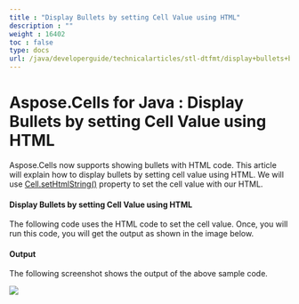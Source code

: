 ```yaml
---
title : "Display Bullets by setting Cell Value using HTML" 
description : "" 
weight : 16402 
toc : false
type: docs
url: /java/developerguide/technicalarticles/stl-dtfmt/display+bullets+by+setting+cell+value+using+html/
---
```


# Aspose.Cells for Java : Display Bullets by setting Cell Value using HTML


Aspose.Cells now supports showing bullets with HTML code. This article will explain how to display bullets by setting cell value using HTML. We will use [Cell.setHtmlString()](https://apireference.aspose.com/java/cells/com.aspose.cells/cell#HtmlString) property to set the cell value with our HTML.

#### Display Bullets by setting Cell Value using HTML

The following code uses the HTML code to set the cell value. Once, you will run this code, you will get the output as shown in the image below.


#### Output

The following screenshot shows the output of the above sample code.

![](https://docs2.aspose.com/cells/java/attachments/5276663/5473010.png)

